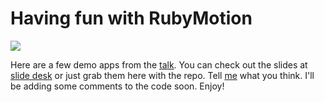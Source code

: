 Having fun with RubyMotion
==========
![](https://raw.github.com/yasha0x80/talk_demos/master/pic.png)

Here are a few demo apps from the [talk](http://www.meetup.com/IsraelRubyUnderground/events/116715242/).
You can check out the slides at [slide desk](https://speakerdeck.com/yasha0x80/having-fun-with-rubymotion) or just grab them here with the repo.
Tell [me](mailto:hello@yaakov.io) what you think.
I'll be adding some comments to the code soon.
Enjoy! 


